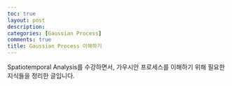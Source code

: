 ```yaml
---
toc: true
layout: post
description: 
categories: [Gaussian Process]
comments: true
title: Gaussian Process 이해하기
---
```



Spatiotemporal Analysis를 수강하면서, 가우시안 프로세스를 이해하기 위해 필요한 지식들을 정리한 글입니다.



